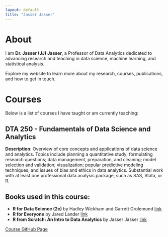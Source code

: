```yaml
---
layout: default
title: "Jasser Jasser"
---
```


# About

I am **Dr. Jasser (JJ) Jasser**, a Professor of Data Analytics dedicated to advancing research and teaching in data science, machine learning, and statistical analysis.

Explore my website to learn more about my research, courses, publications, and how to get in touch.

# Courses
Below is a list of courses I have taught or am currently teaching:

## DTA 250 - Fundamentals of Data Science and Analytics
**Description**: Overview of core concepts and applications of data science and analytics. Topics include planning a quantitative study; formulating research questions; data management, preparation, and cleaning; model selection and validation; visualization; popular predictive modeling techniques; and issues of bias and ethics in data analytics. Substantial work with at least one professional data analysis package, such as SAS, Stata, or R.

## Books used in this course:
- **R for Data Science (2e)** by Hadley Wickham and Garrett Grolemund [link](https://r4ds.hadley.nz/)
- **R for Everyone** by Jared Lander [link](https://www.jaredlander.com/r-for-everyone/)
- **R from Scratch: An Intro to Data Analytics** by Jasser Jasser [link](https://he.kendallhunt.com/product/r-scratch-intro-data-analytics)

[Course GitHub Page](https://github.com/jjasser87/DTA250Rollins)
